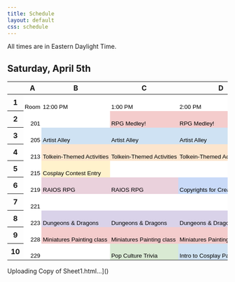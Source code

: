 ```yaml
---
title: Schedule
layout: default
css: schedule
---
```

<!--# Schedule of Events
## Coming soon!-->
All times are in Eastern Daylight Time.

## Saturday, April 5th
<meta http-equiv="Content-Type" content="text/html; charset=utf-8"><link type="text/css" rel="stylesheet" href="resources/sheet.css" >
<style type="text/css">.ritz .waffle a { color: inherit; }.ritz .waffle .s1{background-color:#ffffff;text-align:right;color:#000000;font-family:docs-Aclonica,Arial;font-size:10pt;vertical-align:bottom;white-space:nowrap;direction:ltr;padding:2px 3px 2px 3px;}.ritz .waffle .s3{background-color:#cfe2f3;text-align:left;color:#000000;font-family:docs-Aclonica,Arial;font-size:10pt;vertical-align:bottom;white-space:nowrap;direction:ltr;padding:2px 3px 2px 3px;}.ritz .waffle .s0{background-color:#ffffff;text-align:left;color:#000000;font-family:docs-Aclonica,Arial;font-size:10pt;vertical-align:bottom;white-space:nowrap;direction:ltr;padding:2px 3px 2px 3px;}.ritz .waffle .s8{background-color:#d9ead3;text-align:left;color:#000000;font-family:docs-Aclonica,Arial;font-size:10pt;vertical-align:bottom;white-space:nowrap;direction:ltr;padding:2px 3px 2px 3px;}.ritz .waffle .s9{background-color:#d9d2e9;text-align:left;color:#000000;font-family:docs-Aclonica,Arial;font-size:10pt;vertical-align:bottom;white-space:nowrap;direction:ltr;padding:2px 3px 2px 3px;}.ritz .waffle .s6{background-color:#ead1dc;text-align:left;color:#000000;font-family:docs-Aclonica,Arial;font-size:10pt;vertical-align:bottom;white-space:nowrap;direction:ltr;padding:2px 3px 2px 3px;}.ritz .waffle .s2{background-color:#f4cccc;text-align:left;color:#000000;font-family:docs-Aclonica,Arial;font-size:10pt;vertical-align:bottom;white-space:nowrap;direction:ltr;padding:2px 3px 2px 3px;}.ritz .waffle .s4{background-color:#fce5cd;text-align:left;color:#000000;font-family:docs-Aclonica,Arial;font-size:10pt;vertical-align:bottom;white-space:nowrap;direction:ltr;padding:2px 3px 2px 3px;}.ritz .waffle .s7{background-color:#c9daf8;text-align:left;color:#000000;font-family:docs-Aclonica,Arial;font-size:10pt;vertical-align:bottom;white-space:nowrap;direction:ltr;padding:2px 3px 2px 3px;}.ritz .waffle .s5{background-color:#fff2cc;text-align:left;color:#000000;font-family:docs-Aclonica,Arial;font-size:10pt;vertical-align:bottom;white-space:nowrap;direction:ltr;padding:2px 3px 2px 3px;}</style><div class="ritz grid-container" dir="ltr"><table class="waffle" cellspacing="0" cellpadding="0"><thead><tr><th class="row-header freezebar-origin-ltr"></th><th id="609149593C0" style="width:51px;" class="column-headers-background">A</th><th id="609149593C1" style="width:250px;" class="column-headers-background">B</th><th id="609149593C2" style="width:250px;" class="column-headers-background">C</th><th id="609149593C3" style="width:250px;" class="column-headers-background">D</th><th id="609149593C4" style="width:250px;" class="column-headers-background">E</th><th id="609149593C5" style="width:250px;" class="column-headers-background">F</th><th id="609149593C6" style="width:250px;" class="column-headers-background">G</th><th id="609149593C7" style="width:250px;" class="column-headers-background">H</th></tr></thead><tbody><tr style="height: 29px"><th id="609149593R0" style="height: 29px;" class="row-headers-background"><div class="row-header-wrapper" style="line-height: 29px">1</div></th><td class="s0" dir="ltr">Room</td><td class="s0" dir="ltr">12:00 PM</td><td class="s0" dir="ltr">1:00 PM</td><td class="s0" dir="ltr">2:00 PM</td><td class="s0" dir="ltr">3:00 PM</td><td class="s0" dir="ltr">4:00 PM</td><td class="s0" dir="ltr">5:00 PM</td><td class="s0" dir="ltr">6:00 PM</td></tr><tr style="height: 29px"><th id="609149593R1" style="height: 29px;" class="row-headers-background"><div class="row-header-wrapper" style="line-height: 29px">2</div></th><td class="s1" dir="ltr">201</td><td class="s0"></td><td class="s2" dir="ltr">RPG Medley!</td><td class="s2" dir="ltr">RPG Medley!</td><td class="s2" dir="ltr">RPG Medley!</td><td class="s2" dir="ltr">RPG Medley!</td><td class="s0"></td><td class="s0"></td></tr><tr style="height: 29px"><th id="609149593R2" style="height: 29px;" class="row-headers-background"><div class="row-header-wrapper" style="line-height: 29px">3</div></th><td class="s1" dir="ltr">205</td><td class="s3" dir="ltr">Artist Alley</td><td class="s3" dir="ltr">Artist Alley</td><td class="s3" dir="ltr">Artist Alley</td><td class="s3" dir="ltr">Artist Alley</td><td class="s3" dir="ltr">Artist Alley</td><td class="s3" dir="ltr">Artist Alley</td><td class="s3" dir="ltr">Artist Alley</td></tr><tr style="height: 29px"><th id="609149593R3" style="height: 29px;" class="row-headers-background"><div class="row-header-wrapper" style="line-height: 29px">4</div></th><td class="s1" dir="ltr">213</td><td class="s4" dir="ltr">Tolkein-Themed Activities</td><td class="s4" dir="ltr">Tolkein-Themed Activities</td><td class="s4" dir="ltr">Tolkein-Themed Activities</td><td class="s4" dir="ltr">Tolkein-Themed Activities</td><td class="s4" dir="ltr">Tolkein-Themed Activities</td><td class="s4" dir="ltr">Tolkein-Themed Activities</td><td class="s4" dir="ltr">Tolkein-Themed Activities</td></tr><tr style="height: 29px"><th id="609149593R4" style="height: 29px;" class="row-headers-background"><div class="row-header-wrapper" style="line-height: 29px">5</div></th><td class="s1" dir="ltr">215</td><td class="s5" dir="ltr">Cosplay Contest Entry</td><td class="s0"></td><td class="s0"></td><td class="s0"></td><td class="s0"></td><td class="s0"></td><td class="s0"></td></tr><tr style="height: 29px"><th id="609149593R5" style="height: 29px;" class="row-headers-background"><div class="row-header-wrapper" style="line-height: 29px">6</div></th><td class="s1" dir="ltr">219</td><td class="s6" dir="ltr">RAIOS RPG</td><td class="s6" dir="ltr">RAIOS RPG</td><td class="s7" dir="ltr">Copyrights for Creators</td><td class="s8" dir="ltr">Shadowdark RPG</td><td class="s8" dir="ltr">Shadowdark RPG</td><td class="s8" dir="ltr">Shadowdark RPG</td><td class="s0"></td></tr><tr style="height: 29px"><th id="609149593R6" style="height: 29px;" class="row-headers-background"><div class="row-header-wrapper" style="line-height: 29px">7</div></th><td class="s1" dir="ltr">221</td><td class="s0"></td><td class="s0"></td><td class="s0"></td><td class="s5" dir="ltr">Cosplay Club Karaoke</td><td class="s0"></td><td class="s0"></td><td class="s0"></td></tr><tr style="height: 29px"><th id="609149593R7" style="height: 29px;" class="row-headers-background"><div class="row-header-wrapper" style="line-height: 29px">8</div></th><td class="s1" dir="ltr">223</td><td class="s9" dir="ltr">Dungeons &amp; Dragons</td><td class="s9" dir="ltr">Dungeons &amp; Dragons</td><td class="s9" dir="ltr">Dungeons &amp; Dragons</td><td class="s9" dir="ltr">Dungeons &amp; Dragons</td><td class="s9" dir="ltr">Dungeons &amp; Dragons</td><td class="s9" dir="ltr">Dungeons &amp; Dragons</td><td class="s0"></td></tr><tr style="height: 29px"><th id="609149593R8" style="height: 29px;" class="row-headers-background"><div class="row-header-wrapper" style="line-height: 29px">9</div></th><td class="s1" dir="ltr">228</td><td class="s2" dir="ltr">Miniatures Painting class</td><td class="s2" dir="ltr">Miniatures Painting class</td><td class="s2" dir="ltr">Miniatures Painting class</td><td class="s2" dir="ltr">Miniatures Painting class</td><td class="s2" dir="ltr">Miniatures Painting class</td><td class="s2" dir="ltr">Miniatures Painting class</td><td class="s0"></td></tr><tr style="height: 29px"><th id="609149593R9" style="height: 29px;" class="row-headers-background"><div class="row-header-wrapper" style="line-height: 29px">10</div></th><td class="s1" dir="ltr">229</td><td class="s0" dir="ltr"></td><td class="s8" dir="ltr">Pop Culture Trivia</td><td class="s3" dir="ltr">Intro to Cosplay Panel and Q&amp;A</td><td class="s8" dir="ltr">Minecraft Minigame Panel</td><td class="s4" dir="ltr">Minecraft Speedrunning Competition</td><td class="s4" dir="ltr">Minecraft Speedrunning Competition</td><td class="s0"></td></tr></tbody></table></div>Uploading Copy of Sheet1.html…]()


<!--<div class="ritz grid-container" dir="ltr" markdown="0">
    <table class="waffle" cellspacing="0" cellpadding="0">
        <thead>
            <tr>
                <th class="row-header freezebar-origin-ltr"></th>
                <th class="column-headers-background">BLAIR 201</th>
                <th class="column-headers-background">BLAIR 205</th>
                <th class = "column-headers-background">BLAIR 213</th>
                <th class="column-headers-background">BLAIR 219</th>
                <th class="column-headers-background">BLAIR 221</th>
                <th class="column-headers-background">BLAIR 223</th>
                <th class="column-headers-background">BLAIR 229</th>
                <th class="row-header freezebar-origin-ltr"></th>
            </tr>
        </thead>
        <tbody>
            <tr>
                <td class="time">11:00</td>
                <td class="blue">Tabletop RPG</td>
                <td class="yellow">Arist Alley</td>
                <td class = "blue">Tolkien Whiteboard Art Competition</td>
                <td></td>
                <td></td>
                <td></td>
                <td class="blue">Arcade Culture Isn't Dead: A Rhythm Gaming Perspective</td>
                <td class="time">11:00</td>
            </tr>
            <tr>
                <td class="time">12:00</td>
                <td class="blue">Tabletop RPG</td>
                <td class="yellow">Arist Alley</td>
                <td class = "blue">Tolkein Who-Would-Win Bracket</td>
                <td class = "yellow">Virginia Bowl*</td>
                <td></td>
                <td></td>
                <td class="yellow">Costume Contest</td>
                <td class="time">12:00</td>
            </tr>
            <tr>
                <td class="time">1:00</td>
                <td class="blue">Tabletop RPG</td>
                <td class="yellow">Arist Alley</td>
                <td class = "blue">Middle Earth's Creation Myth and Live Music: The Song of Durin</td>
                <td class = "blue">Casual Quizbowl</td>
                <td class = "blue">KPOP Random Dance w/ Cosplay Club</td>
                <td class = "yellow">Pokemon Trivia</td>
                <td class="blue">RPGs Besides DnD: A Tabletop Panel</td>
                <td class="time">1:00</td>
            </tr>
            <tr>
                <td class="time">2:00</td>
                <td class="blue">Tabletop RPG</td>
                <td class="yellow">Arist Alley</td>
                <td class = "blue">Tolkein-Themed Activities</td>
                <td class = "blue">Casual Quizbowl</td>
                <td></td>
                <td></td>
                <td class="yellow">Anime Music Quiz</td>
                <td class="time">2:00</td>
            </tr>
            <tr>
                <td class="time">3:00</td>
                <td class="blue">Tabletop RPG</td>
                <td class="yellow">Arist Alley</td>
                <td class = "blue">Fellowship of the Ring Watch Party and Discussion</td>
                <td class = "yellow">Virginia Bowl*</td>
                <td class = "yellow">Blanket Fort Competition**</td>
                <td></td>
                <td class="blue">Beginner Cosplay Panel</td>
                <td class="time">3:00</td>
            </tr>
            <tr>
                <td class="time">4:00</td>
                <td class="blue">Tabletop RPG</td>
                <td class="yellow">Arist Alley</td>
                <td class = "blue">Fellowship of the Ring Watch Party and Discussion</td>
                <td class = "blue">Casual Quizbowl</td>
                <td class = "yellow">Blanket Fort Competition**</td>
                <td></td>
                <td class="yellow">Kahoot Game Show w/ Cosplay Club</td>
                <td class="time">4:00</td>
            </tr>
            <tr>
                <td class="time">5:00</td>
                <td class="blue">Tabletop RPG</td>
                <td class="yellow">Arist Alley</td>
                <td class = "blue">Fellowship of the Ring Watch Party and Discussion</td>
                <td class = "yellow">Virginia Bowl*</td>
                <td></td>
                <td></td>
                <td></td>
                <td class="time">5:00</td>
            </tr>
            <tr>
                <td class="time">6:00</td>
                <td class="blue">Tabletop RPG</td>
                <td class="yellow">Arist Alley</td>
                <td></td>
                <td></td>
                <td></td>
                <td></td>
                <td class = "yellow">Costume Contest Results</td>
                <td class="time">6:00</td>
            </tr>
        </tbody>
    </table>
</div>

### *Sign up for the Virginia Bowl, hosted by Quizbowl Club, [here](https://docs.google.com/forms/d/e/1FAIpQLSdwfr7D5m-XeqoqiJRbF6NHqHIgxfejMXcz8quOJ20Ucz3HuQ/viewform?usp=sf_link)! Each team can be 1-5 people, but teams of less than 5 may be combined.
### **Sign-up for the Blanket Fort Competition [here](https://docs.google.com/forms/d/1Qt1xhNSTw9toTOaI_Eg2KeyZUx-aoCXOiD5f5-4KPxs)! -->
<!--# Coming Soon! -->
